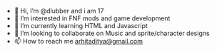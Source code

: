 - 👋 Hi, I’m @dlubber and i am 17
- 👀 I’m interested in FNF mods and game development
- 🌱 I’m currently learning HTML and Javascript
- 💞️ I’m looking to collaborate on Music and sprite/character designs
- 📫 How to reach me arhitaditya@gmail.com

<!---
barhito/barhito is a ✨ special ✨ repository because its `README.md` (this file) appears on your GitHub profile.
You can click the Preview link to take a look at your changes.
--->
